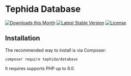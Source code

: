 # Tephida Database

[![Downloads this Month](https://img.shields.io/packagist/dm/tephida/database.svg)](https://packagist.org/packages/tephida/database)
[![Latest Stable Version](https://poser.pugx.org/tephida/database/v/stable)](https://github.com/tephida/database/releases)
[![License](https://poser.pugx.org/tephida/database/license)](https://github.com/tephida/database/blob/master/license.md)

## Installation

The recommended way to install is via Composer:

```
composer require tephida/database
```

It requires supports PHP up to 8.0.
